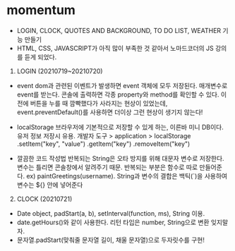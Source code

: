 # momentum
* LOGIN, CLOCK, QUOTES AND BACKGROUND, TO DO LIST, WEATHER 기능 만들기
* HTML, CSS, JAVASCRIPT가 아직 많이 부족한 것 같아서 노마드코더의 JS 강의를 듣게 되었다.


1. LOGIN (20210719~20210720)
- event
  dom과 관련된 이벤트가 발생하면 event 객체에 모두 저장된다. 매개변수로 event를 받는다.
  콘솔에 출력하면 각종 property와 method를 확인할 수 있다.
  이전에 버튼을 누를 때 깜빡했다가 사라지는 현상이 있었는데, event.preventDefault()를 사용하면 더이상 그런 현상이 생기지 않는다!
  
- localStorage
  브라우저에 기본적으로 저장할 수 있게 하는, 이른바 미니 DB이다.
  유저 정보 저장시 유용.
  개발자 도구 > application > localStorage
  .setItem("key", "value")  .getItem("key")  .removeItem("key")
  
- 깔끔한 코드 작성법
  반복되는 String은 오타 방지를 위해 대문자 변수로 저장한다. 변수는 틀리면 콘솔창에서 알려주기 때문.
  반복되는 부분은 함수로 따로 만들어준다. ex) paintGreetings(username).
  String과 변수의 결합은 백틱(`)을 사용하여 변수는 ${} 안에 넣어준다
  
  
2. CLOCK (20210721)
- Date object, padStart(a, b), setInterval(function, ms), String 이용.
- date.getHours()와 같이 사용한다. 리턴 타입은 number, String으로 변환 잊지말자.
- 문자열.padStart(맞춰줄 문자열 길이, 채울 문자열)으로 두자릿수를 구현!


